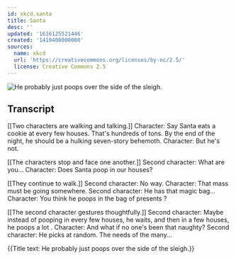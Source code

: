 ```yaml
---
id: xkcd.santa
title: Santa
desc: ''
updated: '1616125521446'
created: '1419408000000'
sources:
  name: xkcd
  url: 'https://creativecommons.org/licenses/by-nc/2.5/'
  license: Creative Commons 2.5
---
```

![He probably just poops over the side of the sleigh.](https://imgs.xkcd.com/comics/santa.png)

## Transcript
[[Two characters are walking and talking.]]
Character: Say Santa eats a cookie at every few houses.  That's hundreds of tons.  By the end of the night, he should be a hulking seven-story behemoth.
Character: But he's not.

[[The characters stop and face one another.]]
Second character: What are you...
Character: Does Santa poop in our houses?

[[They continue to walk.]]
Second character: No way.
Character: That mass must be going somewhere.
Second character: He has that magic bag...
Character: You think he poops in the bag of 
presents
?

[[The second character gestures thoughtfully.]]
Second character: Maybe instead of pooping in every few houses, he waits, and then in a few houses, he poops a 
lot
.
Character: And what if no one's been 
that
 naughty?
Second character: He picks at random.  The needs of the many...

{{Title text: He probably just poops over the side of the sleigh.}}
